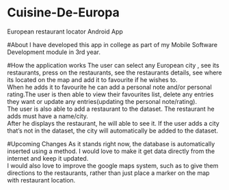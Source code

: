 # Cuisine-De-Europa
European restaurant locator Android App

#About
I have developed this app in college as part of my Mobile Software Development module in 3rd year.<br/>

#How the application works
The user can select any European city , see its restaurants, press on the restaurants, see the restaurants details, see where its located on the map and add it to favourite if he wishes to. <br/> 
When he adds it to favourite he can add a personal note and/or personal rating.The user is then able to view their favourites list, delete any entries they want or update any entries(updating the personal note/rating). 
<br/>The user is also able to add a restaurant to the dataset. The restaurant he adds must have a name/city. 
<br/>After he displays the restaurant, he will able to see it. If the user adds a city that’s not in the dataset, the city will automatically be added to the dataset. 

#Upcoming Changes
As it stands right now, the database is automatically inserted using a method. I would love to make it get data directly from the internet and keep it updated.<br/>
I would also love to improve the google maps system, such as to give them directions to the restaurants, rather than just place a marker on the map with restaurant location.
